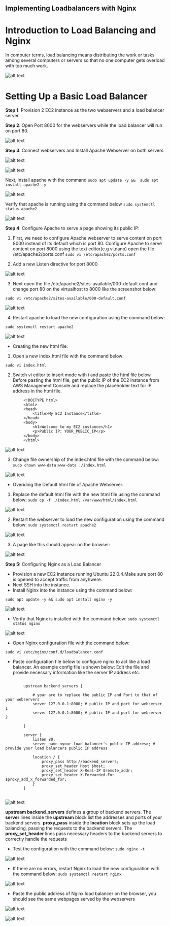 ## Implementing Loadbalancers with Nginx

# Introduction to Load Balancing and Nginx




In computer terms, load balancing means distributing the work or tasks among several computers or servers so that no one computer gets overload with too much work.

![alt text](<images/load balancer representation.PNG>)

# Setting Up a Basic Load Balancer

**Step 1**: Provision 2 EC2 instance as the two webservers and a load balancer server.

**Step 2**: Open Port 8000 for the webservers while the load balancer will run on port 80.

![alt text](<images/enabling port 8000.PNG>)

**Step 3**: Connect webservers and Install Apache Webserver on both servers

![alt text](<images/connect to server.PNG>)

![alt text](<images/connect to server 2.PNG>)

Next, install apache with the command `sudo apt update -y &&  sudo apt install apache2 -y` 

![alt text](<images/install apache.PNG>)

Verify that apache is running using the command below
`sudo systemctl status apache2`

![alt text](<images/checking the status of apache.PNG>)

**Step 4**: Configure Apache to serve a page showing its public IP:

1. First, we need to configure Apache webserver to serve content on port 8000 instead of its default which is port 80.
Configure Apache to serve content on port 8000 using the text editor(e.g vi,nano) open the file /etc/apache2/ports.conf
`sudo vi /etc/apache2/ports.conf`

2. Add a new Listen directive for port 8000

![alt text](<images/enabling port 8000 in port.conf file.PNG>)

3. Next open the file /etc/apache2/sites-available/000-default.conf and change port 80 on the virtualhost to 8000 like the screenshot below:

`sudo vi /etc/apache2/sites-available/000-default.conf`

![alt text](<images/enabling 8000 in 000-default.conf file.PNG>)

4. Restart apache to load the new configuration using the command below:

`sudo systemctl restart apache2`

![alt text](<images/restart apache.PNG>)

* Creating the new html file:

1. Open a new index.html file with the command below:

`sudo vi index.html`

2. Switch vi editor to insert mode with i and paste the html file below. Before pasting the html file, get the public IP of the EC2 instance from AWS Management Console and replace the placeholder text for IP address in the html file. 

```
        <!DOCTYPE html>
        <html>
        <head>
            <title>My EC2 Instance</title>
        </head>
        <body>
            <h1>Welcome to my EC2 instance</h1>
            <p>Public IP: YOUR_PUBLIC_IP</p>
        </body>
        </html>
```

![alt text](<images/index.html contents.PNG>)

3. Change file ownership of the index.html file with the command below:
`sudo chown www-data:www-data ./index.html`

![alt text](<images/changing the file ownership of index.html file.PNG>)

* Overiding the Default html file of Apache Webserver:

1. Replace the default html file with the new html file  using the command below:
`sudo cp -f ./index.html /var/www/html/index.html`

![alt text](<images/replacing the default html file with the new one.PNG>)

2. Restart the webserver to load the new configuration using the command below:
`sudo systemctl restart apache2`

![alt text](<images/restart ngnix.PNG>)

3. A page like this should appear on the browser:

![alt text](<images/accessing the html file on browser on port 8000.PNG>)

**Step 5:** Configuring Nginx as a Load Balancer

* Provision a new EC2 instance running Ubuntu 22.0.4.Make sure port 80 is opened to accept traffic from anyhwere. 
* Next SSH into the instance.
* Install Nginx into the instance using the command below:

`sudo apt update -y && sudo apt install nginx -y`

![alt text](<images/installing ngnix.PNG>)

* Verify that Nginx is installed with the command below:
`sudo systemctl status nginx`

![alt text](<../PROJECT 4/images/verify nginx installation.png>)

* Open Nginx configuration file with the command below:

`sudo vi /etc/nginx/conf.d/loadbalancer.conf`

* Paste configuration file below to configure nginx to act like a load balancer. An example config file is shown below: Edit the file and provide necessary information like the server IP address etc.


````
        
        upstream backend_servers {

            # your are to replace the public IP and Port to that of your webservers
            server 127.0.0.1:8000; # public IP and port for webserser 1
            server 127.0.0.1:8000; # public IP and port for webserver 2

        }

        server {
            listen 80;
            server_name <your load balancer's public IP addres>; # provide your load balancers public IP address

            location / {
                proxy_pass http://backend_servers;
                proxy_set_header Host $host;
                proxy_set_header X-Real-IP $remote_addr;
                proxy_set_header X-Forwarded-For $proxy_add_x_forwarded_for;
            }
        }
    

````

![alt text](<images/configure to make ngnix act like a load balancer.PNG>)


**upstream backend_servers** defines a group of backend servers. The **server** lines inside the **upstream** block list the addresses and ports of your backend servers. **proxy_pass** inside the **location** block sets up the load balancing, passing the requests to the backend servers. The **proxy_set_header** lines pass necessary headers to the backend servers to correctly handle the requests

* Test the configuration with the command below:
`sudo nginx -t`

![alt text](<images/testing configuration file.PNG>)

* If there are no errors, restart Nginx to load the new configiuration with the command below:
`sudo systemctl restart nginx`

![alt text](<images/restart ngnix.PNG>)

* Paste the public address of Nginx load balancer on the browser, you should see the same webpages served by the webservers

![alt text](<images/accessing webserver1 with ngnix load balancer IP addr.PNG>)

![alt text](<images/accessing webserver2 with ngnix load balancer IP addr.PNG>)